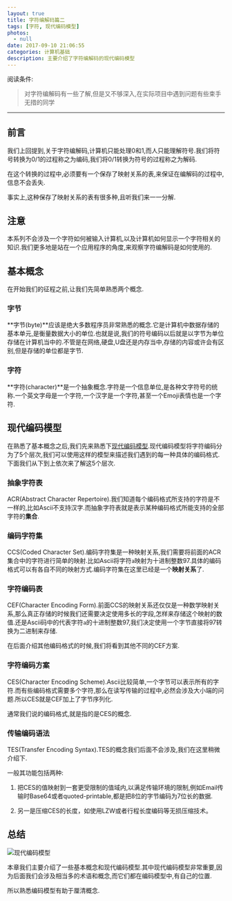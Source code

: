 ```yaml
---
layout: true
title: 字符编解码篇二
tags: [字符, 现代编码模型]
photos:
  - null
date: 2017-09-10 21:06:55
categories: 计算机基础
description: 主要介绍了字符编解码的现代编码模型
---
```


阅读条件:
> 对字符编解码有一些了解,但是又不够深入,在实际项目中遇到问题有些束手无措的同学


---

<!--more-->

## 前言
我们上回提到,关于字符编解码,计算机只能处理0和1,而人只能理解符号.我们将符号转换为0/1的过程称之为编码,我们将0/1转换为符号的过程称之为解码.

在这个转换的过程中,必须要有一个保存了映射关系的表,来保证在编解码的过程中,信息不会丢失.

事实上,这种保存了映射关系的表有很多种,且听我们来一一分解.

## 注意
本系列不会涉及一个字符如何被输入计算机,以及计算机如何显示一个字符相关的知识.我们更多地是站在一个应用程序的角度,来观察字符编解码是如何使用的.

## 基本概念
在开始我们的征程之前,让我们先简单熟悉两个概念.

### 字节
**字节(byte)**应该是绝大多数程序员非常熟悉的概念.它是计算机中数据存储的基本单元,是衡量数据大小的单位.也就是说,我们的符号编码以后就是以字节为单位存储在计算机当中的.不管是在网络,硬盘,U盘还是内存当中,存储的内容或许会有区别,但是存储的单位都是字节.

### 字符
**字符(character)**是一个抽象概念.字符是一个信息单位,是各种文字符号的统称.一个英文字母是一个字符,一个汉字是一个字符,甚至一个Emoji表情也是一个字符.

## 现代编码模型
在熟悉了基本概念之后,我们先来熟悉下[现代编码模型](https://zh.wikipedia.org/wiki/%E5%AD%97%E7%AC%A6%E7%BC%96%E7%A0%81).现代编码模型将字符编码分为了5个层次,我们可以使用这样的模型来描述我们遇到的每一种具体的编码格式.下面我们从下到上依次来了解这5个层次.

### 抽象字符表
ACR(Abstract Character Repertoire).我们知道每个编码格式所支持的字符是不一样的,比如Ascii不支持汉字.而抽象字符表就是表示某种编码格式所能支持的全部字符的**集合**.

### 编码字符集
CCS(Coded Character Set).编码字符集是一种映射关系,我们需要将前面的ACR集合中的字符进行简单的映射.比如Ascii将字符`a`映射为十进制整数97.具体的编码格式可以有各自不同的映射方式.编码字符集在这里已经是一个**映射关系**了.

### 字符编码表
CEF(Character Encoding Form).前面CCS的映射关系还仅仅是一种数学映射关系,那么真正存储的时候我们还需要决定使用多长的字段,怎样来存储这个映射的数值.还是Ascii码中的代表字符`a`的十进制整数97,我们决定使用一个字节直接将97转换为二进制来存储.

在后面介绍其他编码格式的时候,我们将看到其他不同的CEF方案.

### 字符编码方案
CES(Character Encoding Scheme).Ascii比较简单,一个字节可以表示所有的字符.而有些编码格式需要多个字符,那么在读写传输的过程中,必然会涉及大小端的问题.所以CES就是CEF加上了字节序列化.

通常我们说的编码格式,就是指的是CES的概念.

### 传输编码语法
TES(Transfer Encoding Syntax).TES的概念我们后面不会涉及,我们在这里稍微介绍下.

一般其功能包括两种:
1. 把CES的值映射到一套更受限制的值域内,以满足传输环境的限制,例如Email传输时Base64或者quoted-printable,都是把8位的字节编码为7位长的数据.

2. 另一是压缩CES的长度，如使用LZW或者行程长度编码等无损压缩技术。

## 总结
![现代编码模型](http://ww1.sinaimg.cn/large/006kvZhRly1fjeuvzrc3mj31h80wmgtw.jpg)

本章我们主要介绍了一些基本概念和现代编码模型.其中现代编码模型非常重要,因为后面我们会涉及相当多的术语和概念,而它们都在编码模型中,有自己的位置.

所以熟悉编码模型有助于厘清概念.
